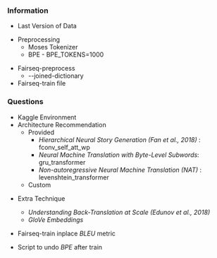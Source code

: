 ### Information

+ Last Version of Data

* Preprocessing 
  * Moses Tokenizer
  * BPE - BPE_TOKENS=1000

+ Fairseq-preprocess
  + --joined-dictionary
+ Fairseq-train file 

### Questions

* Kaggle Environment
* Architecture Recommendation
  * Provided
    * *Hierarchical Neural Story Generation (Fan et al., 2018)* : fconv_self_att_wp
    * *Neural Machine Translation with Byte-Level Subwords*: gru_transformer 
    * *Non-autoregressive Neural Machine Translation (NAT)* : levenshtein_transformer
  * Custom

+ Extra Technique
  + *Understanding Back-Translation at Scale (Edunov et al., 2018)* 
  + *GloVe Embeddings* 

+ Fairseq-train inplace *BLEU* metric
+ Script to undo *BPE* after train

